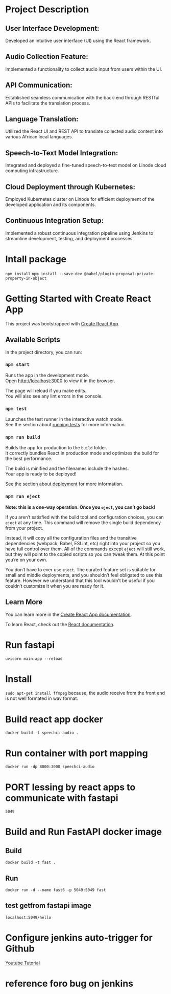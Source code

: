 # Project Description

## User Interface Development:

Developed an intuitive user interface (UI) using the React framework.

## Audio Collection Feature:

Implemented a functionality to collect audio input from users within the UI.

## API Communication:

Established seamless communication with the back-end through RESTful APIs to facilitate the translation process.

## Language Translation:

Utilized the React UI and REST API to translate collected audio content into various African local languages.

## Speech-to-Text Model Integration:

Integrated and deployed a fine-tuned speech-to-text model on Linode cloud computing infrastructure.

## Cloud Deployment through Kubernetes:

Employed Kubernetes cluster on Linode for efficient deployment of the developed application and its components.

## Continuous Integration Setup:

Implemented a robust continuous integration pipeline using Jenkins to streamline development, testing, and deployment processes.



# Intall package
`npm install`
`npm install --save-dev @babel/plugin-proposal-private-property-in-object`



# Getting Started with Create React App

This project was bootstrapped with [Create React App](https://github.com/facebook/create-react-app).

## Available Scripts

In the project directory, you can run:

### `npm start`

Runs the app in the development mode.\
Open [http://localhost:3000](http://localhost:3000) to view it in the browser.

The page will reload if you make edits.\
You will also see any lint errors in the console.

### `npm test`

Launches the test runner in the interactive watch mode.\
See the section about [running tests](https://facebook.github.io/create-react-app/docs/running-tests) for more information.

### `npm run build`

Builds the app for production to the `build` folder.\
It correctly bundles React in production mode and optimizes the build for the best performance.

The build is minified and the filenames include the hashes.\
Your app is ready to be deployed!

See the section about [deployment](https://facebook.github.io/create-react-app/docs/deployment) for more information.

### `npm run eject`

**Note: this is a one-way operation. Once you `eject`, you can’t go back!**

If you aren’t satisfied with the build tool and configuration choices, you can `eject` at any time. This command will remove the single build dependency from your project.

Instead, it will copy all the configuration files and the transitive dependencies (webpack, Babel, ESLint, etc) right into your project so you have full control over them. All of the commands except `eject` will still work, but they will point to the copied scripts so you can tweak them. At this point you’re on your own.

You don’t have to ever use `eject`. The curated feature set is suitable for small and middle deployments, and you shouldn’t feel obligated to use this feature. However we understand that this tool wouldn’t be useful if you couldn’t customize it when you are ready for it.

## Learn More

You can learn more in the [Create React App documentation](https://facebook.github.io/create-react-app/docs/getting-started).

To learn React, check out the [React documentation](https://reactjs.org/).


# Run fastapi 
`uvicorn main:app --reload`

# Install 
`sudo apt-get install ffmpeg` because, the audio receive from the front end is not well formated in wav format.


# Build react app docker
`docker build -t speechci-audio .`
# Run container with port mapping
`docker run -dp 8000:3000 speechci-audio `

# PORT lessing by react apps to communicate with fastapi 
`5049`

# Build and Run FastAPI docker image
## Build
`docker build -t fast . `
## Run
`docker run -d --name fast6 -p 5049:5049 fast`

## test getfrom fastapi image
`localhost:5049/hello`



# Configure jenkins auto-trigger for Github
[Youtube Tutorial](https://www.youtube.com/watch?v=ZiHMsEKklKQ&t=272s)




# reference foro bug on jenkins  